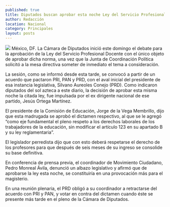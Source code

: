 ```yaml
---
published: true
title: Diputados buscan aprobar esta noche Ley del Servicio Profesional Docente
author: Redacción
location: Nacional
category: Principales
layout: posts
---
```


![](http://i.imgur.com/dMaIvTfm.jpg)
México, DF. La Cámara de Diputados inició este domingo el debate para la aprobación de la Ley del Servicio Profesional Docente con el único objeto de aprobar dicha norma, una vez que la Junta de Coordinación Política solicitó a la mesa directiva someter de inmediato el tema a consideración.

La sesión, como se informó desde esta tarde, se convocó a partir de un acuerdo que pactaron PRI, PAN y PRD, con el aval inicial del presidente de esa instancia legislativa, Silvano Aureoles Conejo (PRD). Como indicaron diputados del sol azteca a este diario, la decisión de aprobar esta misma noche la citada ley, fue impulsada por el ex dirigente nacional de ese partido, Jesús Ortega Martínez.

El presidente de la Comisión de Educación, Jorge de la Vega Membrillo, dijo que esta madrugada se aprobó el dictamen respectivo, al que se le agregó “como eje fundamental el pleno respeto a los derechos laborales de los trabajadores de la educación, sin modificar el artículo 123 en su apartado B y su ley reglamentaria”.

El legislador perredista dijo que con esto deberá respetarse el derecho de los profesores para que después de seis meses de su ingreso se consolide su base definitiva.

En conferencia de prensa previa, el coordinador de Movimiento Ciudadano, Pedro Monreal Ávila, denunció un albazo legislativo y afirmó que de aprobarse la ley esta noche, se constituiría en una provocación más para el magisterio.

En una reunión plenaria, el PRD obligó a su coordinador a retractarse del acuerdo con PRI y PAN, y votar en contra del dictamen cuando éste se presente más tarde en el pleno de la Cámara de Diputados.
